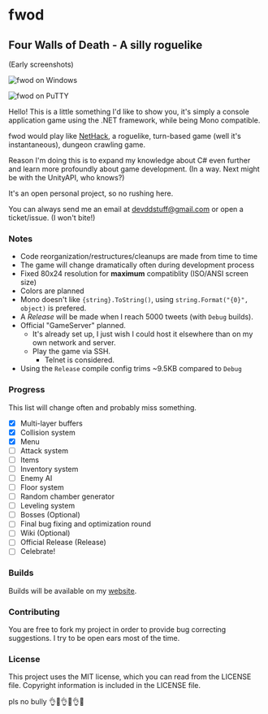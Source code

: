 # fwod
## Four Walls of Death - A silly roguelike

(Early screenshots)

![fwod on Windows](http://www.wilomgfx.net/didier/pages/fwod/img1.png)

![fwod on PuTTY](http://www.wilomgfx.net/didier/pages/fwod/img3.png)

Hello! This is a little something I'd like to show you, it's simply a console application game using the .NET framework, while being Mono compatible.

fwod would play like [NetHack](https://en.wikipedia.org/wiki/NetHack), a roguelike, turn-based game (well it's instantaneous), dungeon crawling game.

Reason I'm doing this is to expand my knowledge about C# even further and learn more profoundly about game development. (In a way. Next might be with the UnityAPI, who knows?)

It's an open personal project, so no rushing here.

You can always send me an email at devddstuff@gmail.com or open a ticket/issue. (I won't bite!)

### Notes
- Code reorganization/restructures/cleanups are made from time to time
- The game will change dramatically often during development process
- Fixed 80x24 resolution for **maximum** compatiblity (ISO/ANSI screen size)
- Colors are planned
- Mono doesn't like `{string}.ToString()`, using `string.Format("{0}", object)` is prefered.
- A _Release_ will be made when I reach 5000 tweets (with `Debug` builds).
- Official "GameServer" planned.
  - It's already set up, I just wish I could host it elsewhere than on my own network and server.
  - Play the game via SSH.
    - Telnet is considered.
- Using the `Release` compile config trims ~9.5KB compared to `Debug`

### Progress

This list will change often and probably miss something.

- [x] Multi-layer buffers
- [x] Collision system
- [x] Menu
- [ ] Attack system
- [ ] Items
- [ ] Inventory system
- [ ] Enemy AI
- [ ] Floor system
- [ ] Random chamber generator
- [ ] Leveling system
- [ ] Bosses (Optional)
- [ ] Final bug fixing and optimization round
- [ ] Wiki (Optional)
- [ ] Official Release (Release)
- [ ] Celebrate!

### Builds
Builds will be available on my [website](http://www.wilomgfx.net/didier/pages/fwod.html).

### Contributing
You are free to fork my project in order to provide bug correcting suggestions.
I try to be open ears most of the time.

### License
This project uses the MIT license, which you can read from the LICENSE file.
Copyright information is included in the LICENSE file.

pls no bully :ok_hand::eyes::ok_hand::eyes::ok_hand::poop: